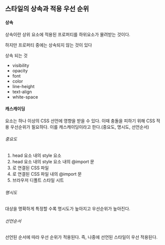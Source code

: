 ## 스타일의 상속과 적용 우선 순위

#### 상속
상속이란 상위 요소에 적용된 프로퍼티를 하위요소가 물려받는 것이다.

하지만 프로퍼티 중에는 상속되지 않는 것이 있다

상속 되는 것
+ visibility
+ opacity
+ font
+ color
+ line-height
+ text-align
+ white-space

#### 캐스캐이딩
요소는 하나 이상의 CSS 선언에 영향을 받을 수 있다. 이때 충돌을 피하기 위해 CSS 적용 우선순위가 필요하다. 이를 캐스캐이딩이라고 한다.(중요도, 명시도, 선언순서)

###### 중요도
1. head 요소 내의 style 요소
2. head 요소 내의 style 요소 내의 @import 문
3. <link>로 연결된 CSS 파일
4. <link>로 연결된 CSS 파일 내의 @import 문
5. 브라우저 디폴트 스타일 시트

###### 명시도
대상을 명확하게 특정할 수록 명시도가 높아지고 우선순위가 높아진다.

###### 선언순서
선언된 순서에 따라 우선 순위가 적용된다. 즉, 나중에 선언된 스타일이 우선 적용된다.